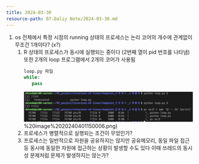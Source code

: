 ```yaml
---
title: 2024-03-30
resource-path: 07.Daliy Note/2024-03-30.md
---
```

1. os 전체에서 특정 시점의 running 상태의 프로세스는 논리 코어의 개수에 관계없이 무조건 1개이다?
   (x?)
	1. R 상태의 프로세스가 동시에 실행되는 중이다 (2번째 열이 pid 번호를 나타냄) 또한 2개의 loop 프로그램에서 2개의 코어가 사용됨
	   ```python
	   loop.py 파일
	   while:
	      pass
	   ```
	   ![](../08.media/20240401150006.png)%20image%2020240401150006.png)
	2. 프로세스가 병렬적으로 실행되는 조건이 무었인가?
	3. 프로세스는 일반적으로 자원을 공유하지는 않지만 공유메모리, 동일 파일 접근등 동시에 동일한 자원에 접근하는 상황이 발생할 수도 있다 이때 쓰레드의 동시성 문제처럼 문제가 발생하지는 않는가?
